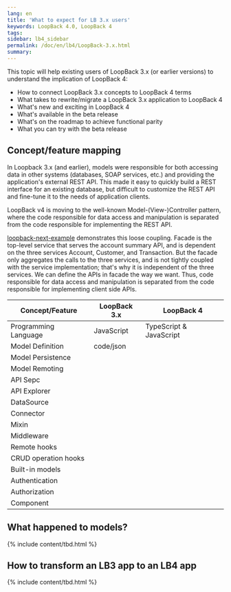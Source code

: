 ```yaml
---
lang: en
title: 'What to expect for LB 3.x users'
keywords: LoopBack 4.0, LoopBack 4
tags:
sidebar: lb4_sidebar
permalink: /doc/en/lb4/LoopBack-3.x.html
summary:
---
```


This topic will help existing users of LoopBack 3.x (or earlier versions) to understand the implication of LoopBack 4:

- How to connect LoopBack 3.x concepts to LoopBack 4 terms
- What takes to rewrite/migrate a LoopBack 3.x application to LoopBack 4
- What's new and exciting in LoopBack 4
- What's available in the beta release
- What's on the roadmap to achieve functional parity
- What you can try with the beta release 

## Concept/feature mapping

In Loopback 3.x (and earlier), models were responsible for both accessing data in other systems (databases, SOAP services, etc.) and providing the application's external REST API. This made it easy to quickly build a REST interface for an existing database, but difficult to customize the REST API and fine-tune it to the needs of application clients.

LoopBack v4 is moving to the well-known Model-(View-)Controller pattern, where the code responsible for data access and manipulation is separated from the code responsible for implementing the REST API.

[loopback-next-example](https://github.com/strongloop/loopback-next-example) demonstrates this loose coupling. Facade is the top-level service that serves the account summary API, and is dependent on the three services Account, Customer, and Transaction. But the facade only aggregates the calls to the three services, and is not tightly coupled with the service implementation; that's why it is independent of the three services. We can define the APIs in facade the way we want. Thus, code responsible for data access and manipulation is separated from the code responsible for implementing client side APIs.


| Concept/Feature       | LoopBack 3.x | LoopBack 4                        |
| --------------------- | ------------ | --------------------------------- |
| Programming Language  | JavaScript   | TypeScript & JavaScript           |
| Model Definition      | code/json    |            |
| Model Persistence     |              |            |
| Model Remoting        |              |            |
| API Sepc              |              |            |
| API Explorer          |              |            |
| DataSource            |              |            |
| Connector             |              |            |
| Mixin                 |              |            |
| Middleware            |              |            |
| Remote hooks          |              |            |
| CRUD operation hooks  |              |            |
| Built-in models       |              |            |
| Authentication        |              |            |
| Authorization         |              |            |
| Component             |              |            |


## What happened to models?

{% include content/tbd.html %}

## How to transform an LB3 app to an LB4 app

{% include content/tbd.html %}

